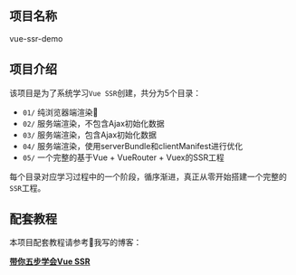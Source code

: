 ## 项目名称
vue-ssr-demo

## 项目介绍
该项目是为了系统学习```Vue SSR```创建，共分为5个目录：

- ```01/``` 纯浏览器端渲染
- ```02/``` 服务端渲染，不包含Ajax初始化数据
- ```03/``` 服务端渲染，包含Ajax初始化数据
- ```04/``` 服务端渲染，使用serverBundle和clientManifest进行优化
- ```05/``` 一个完整的基于Vue + VueRouter + Vuex的SSR工程

每个目录对应学习过程中的一个阶段，循序渐进，真正从零开始搭建一个完整的```SSR```工程。

## 配套教程

本项目配套教程请参考我写的博客：

**[带你五步学会Vue SSR](https://segmentfault.com/a/1190000016636656)**